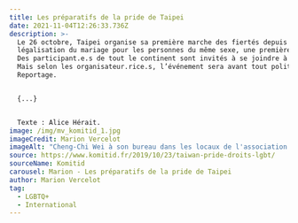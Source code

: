 ```yaml
---
title: Les préparatifs de la pride de Taipei
date: 2021-11-04T12:26:33.736Z
description: >-
  Le 26 octobre, Taipei organise sa première marche des fiertés depuis la
  légalisation du mariage pour les personnes du même sexe, une première en Asie.
  Des participant.e.s de tout le continent sont invités à se joindre à la fête.
  Mais selon les organisateur.rice.s, l’événement sera avant tout politique.
  Reportage. 


  {...}


  Texte : Alice Hérait.
image: /img/mv_komitid_1.jpg
imageCredit: Marion Vercelot
imageAlt: "Cheng-Chi Wei à son bureau dans les locaux de l'association. "
source: https://www.komitid.fr/2019/10/23/taiwan-pride-droits-lgbt/
sourceName: Komitid
carousel: Marion - Les préparatifs de la pride de Taipei
author: Marion Vercelot
tag:
  - LGBTQ+
  - International
---
```

